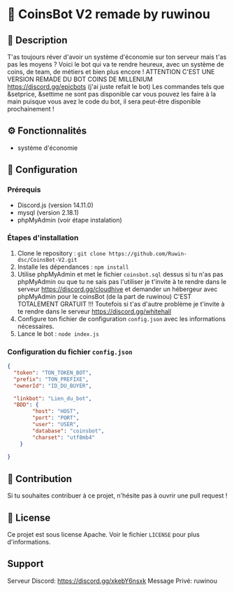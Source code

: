 
# :robot: **CoinsBot V2 remade by ruwinou**

## :pencil: **Description**
T'as toujours réver d'avoir un système d'économie sur ton serveur mais t'as pas les moyens ? Voici le bot qui va te rendre heureux, avec un système de coins, de team, de métiers et bien plus encore ! ATTENTION C'EST UNE VERSION REMADE DU BOT COINS DE MILLENIUM https://discord.gg/epicbots (j'ai juste refait le bot)
Les commandes tels que &setprice, &settime ne sont pas disponible car vous pouvez les faire à la main puisque vous avez le code du bot, il sera peut-être disponible prochainement !

## :gear: **Fonctionnalités**
- système d'économie

## :wrench: **Configuration**

### **Prérequis**
- Discord.js (version 14.11.0)
- mysql (version 2.18.1)
- phpMyAdmin (voir étape instalation)

### **Étapes d'installation**
1. Clone le repository : `git clone https://github.com/Ruwin-dsc/CoinsBot-V2.git`
2. Installe les dépendances : `npm install`
3. Utilise phpMyAdmin et met le fichier `coinsbot.sql` dessus si tu n'as pas phpMyAdmin ou que tu ne sais pas l'utiliser je t'invite à te rendre dans le serveur https://discord.gg/cloudhive et demander un hébergeur avec phpMyAdmin pour le coinsBot (de la part de ruwinou) C'EST TOTALEMENT GRATUIT !!! Toutefois si t'as d'autre problème je t'invite à te rendre dans le serveur https://discord.gg/whitehall
4. Configure ton fichier de configuration `config.json` avec les informations nécessaires.
5. Lance le bot : `node index.js`

### **Configuration du fichier `config.json`**
```json
{
  "token": "TON_TOKEN_BOT",
  "prefix": "TON_PREFIXE",
  "ownerId": "ID_DU_BUYER",

  "linkbot": "Lien_du_bot",
  "BDD": {
        "host": "HOST",
        "port": "PORT",
        "user": "USER",
        "database": "coinsbot",
        "charset": "utf8mb4"
    }
  
}
```

## :raised_hands: **Contribution**
Si tu souhaites contribuer à ce projet, n'hésite pas à ouvrir une pull request !

## :page_facing_up: **License**
Ce projet est sous license Apache. Voir le fichier `LICENSE` pour plus d'informations.

## **Support**
Serveur Discord: https://discord.gg/xkebY6nsxk
Message Privé: ruwinou



